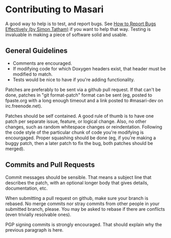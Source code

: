 # Contributing to Masari

A good way to help is to test, and report bugs. See
[How to Report Bugs Effectively (by Simon Tatham)](http://www.chiark.greenend.org.uk/~sgtatham/bugs.html)
if you want to help that way. Testing is invaluable in making a piece
of software solid and usable.


## General Guidelines

* Comments are encouraged.
* If modifying code for which Doxygen headers exist, that header must be modified to match.
* Tests would be nice to have if you're adding functionality.

Patches are preferably to be sent via a github pull request. If that
can't be done, patches in "git format-patch" format can be sent
(eg, posted to fpaste.org with a long enough timeout and a link
posted to #masari-dev on irc.freenode.net).

Patches should be self contained. A good rule of thumb is to have
one patch per separate issue, feature, or logical change. Also, no
other changes, such as random whitespace changes or reindentation.
Following the code style of the particular chunk of code you're
modifying is encourgaged. Proper squashing should be done (eg, if
you're making a buggy patch, then a later patch to fix the bug,
both patches should be merged).

## Commits and Pull Requests

Commit messages should be sensible. That means a subject line that
describes the patch, with an optional longer body that gives details,
documentation, etc.

When submitting a pull request on github, make sure your branch is
rebased. No merge commits nor stray commits from other people in
your submitted branch, please. You may be asked to rebase if there
are conflicts (even trivially resolvable ones).

PGP signing commits is strongly encouraged. That should explain why
the previous paragraph is here.
